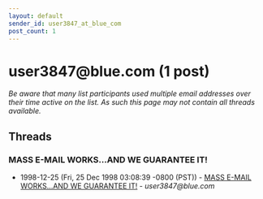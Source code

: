 ```yaml
---
layout: default
sender_id: user3847_at_blue_com
post_count: 1
---
```


# user3847<span>@</span>blue.com (1 post)

_Be aware that many list participants used multiple email addresses over their time active on the list. As such this page may not contain all threads available._

## Threads

### MASS E-MAIL WORKS...AND WE GUARANTEE IT!
+ 1998-12-25 (Fri, 25 Dec 1998 03:08:39 -0800 (PST)) - [MASS E-MAIL WORKS...AND WE GUARANTEE IT!](/archive/1998/12/ef185735e2adeb6ad3ac2fbee0e223bcc24bf80bf99b69d821147f416a506123) - _user3847@blue.com_

